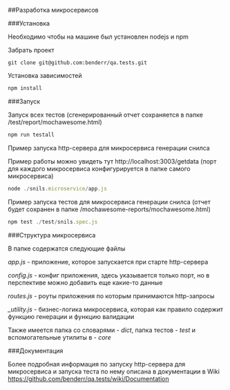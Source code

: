 ##Разработка микросервисов

###Установка 

Необходимо чтобы на машине был установлен nodejs и npm

Забрать проект 
```git
git clone git@github.com:benderr/qa.tests.git
```
Установка зависимостей 
```js
npm install
```

###Запуск

Запуск всех тестов (сгенерированный отчет сохраняется в папке /test/report/mochawesome.html)
```js
npm run testall
```
Пример запуска http-сервера для микросервиса генерации снилса

Пример работы можно увидеть тут http://localhost:3003/getdata (порт для каждого микросервиса конфигурируется в папке самого микросервиса)
```js
node ./snils.microservice/app.js
```
Пример запуска тестов для микросервиса генерации снилса (отчет будет сохранен в папке /mochawesome-reports/mochawesome.html)
```js
npm test ./test/snils.spec.js
```

###Структура микросервиса

В папке содержатся следующие файлы

*app.js* - приложение, которое запускается при старте http-сервера

*config.js* - конфиг приложения, здесь указывается только порт, но в перспективе можно добавить еще какие-то данные

*routes.js* - роуты приложения по которым принимаются http-запросы

*_utility.js* - бизнес-логика микросервиса, которая как правило содержит функцию генерации и функцию валидации


Также имеется папка со словарями - *dict*, папка тестов - *test* и вспомогательные утилиты в - *core*

###Документация

Более подробная информация по запуску http-сервера для микросервиса и запуска теста по нему описана в документации в Wiki https://github.com/benderr/qa.tests/wiki/Documentation



